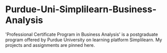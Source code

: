 # Purdue-Uni-Simplilearn-Business-Analysis
'Professional Certificate Program in Business Analysis' is a postgraduate program offered by Purdue University on learning platform Simplilearn. My projects and assignments are pinned here.
